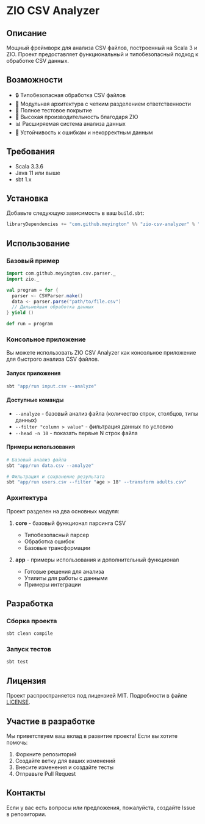 # ZIO CSV Analyzer

## Описание

Мощный фреймворк для анализа CSV файлов, построенный на Scala 3 и ZIO. Проект предоставляет функциональный и типобезопасный подход к обработке CSV данных.

## Возможности

* 🔒 Типобезопасная обработка CSV файлов
* 🧩 Модульная архитектура с четким разделением ответственности
* 🧪 Полное тестовое покрытие
* 🚀 Высокая производительность благодаря ZIO
* 📊 Расширяемая система анализа данных
* 💪 Устойчивость к ошибкам и некорректным данным

## Требования

* Scala 3.3.6
* Java 11 или выше
* sbt 1.x

## Установка

Добавьте следующую зависимость в ваш `build.sbt`:

```scala
libraryDependencies += "com.github.meyington" %% "zio-csv-analyzer" % "версия"
```

## Использование

### Базовый пример

```scala
import com.github.meyington.csv.parser._
import zio._

val program = for {
  parser <- CSVParser.make()
  data <- parser.parse("path/to/file.csv")
  // Дальнейшая обработка данных
} yield ()

def run = program
```

### Консольное приложение

Вы можете использовать ZIO CSV Analyzer как консольное приложение для быстрого анализа CSV файлов.

#### Запуск приложения

```bash
sbt "app/run input.csv --analyze"
```

#### Доступные команды

* `--analyze` - базовый анализ файла (количество строк, столбцов, типы данных)
* `--filter "column > value"` - фильтрация данных по условию
* `--head -n 10` - показать первые N строк файла

#### Примеры использования

```bash
# Базовый анализ файла
sbt "app/run data.csv --analyze"

# Фильтрация и сохранение результата
sbt "app/run users.csv --filter "age > 18" --transform adults.csv"

```

### Архитектура

Проект разделен на два основных модуля:

1. **core** - базовый функционал парсинга CSV
   * Типобезопасный парсер
   * Обработка ошибок
   * Базовые трансформации

2. **app** - примеры использования и дополнительный функционал
   * Готовые решения для анализа
   * Утилиты для работы с данными
   * Примеры интеграции

## Разработка

### Сборка проекта

```bash
sbt clean compile
```

### Запуск тестов

```bash
sbt test
```

## Лицензия

Проект распространяется под лицензией MIT. Подробности в файле [LICENSE](LICENSE).

## Участие в разработке

Мы приветствуем ваш вклад в развитие проекта! Если вы хотите помочь:

1. Форкните репозиторий
2. Создайте ветку для ваших изменений
3. Внесите изменения и создайте тесты
4. Отправьте Pull Request

## Контакты

Если у вас есть вопросы или предложения, пожалуйста, создайте Issue в репозитории.
